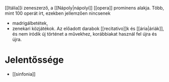 [[Itália]]i zeneszerző, a [[Nápoly|nápolyi]] [[opera]] prominens alakja. Több, mint 100 operát írt, ezekben jellemzően nincsenek
- madrigálbetétek,
- zenekari közjátékok.
Az előadott darabok [[recitativo]]k és [[ária|áriák]], és nem íródik új történet a művekhez, korábbiakat használ fel újra és újra.
# Jelentőssége
- [[sinfonia]]